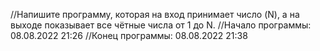 //Напишите программу, которая на вход принимает число (N), а на выходе показывает все чётные числа от 1 до N.
//Начало программы: 08.08.2022 21:26
//Конец программы: 08.08.2022 21:38